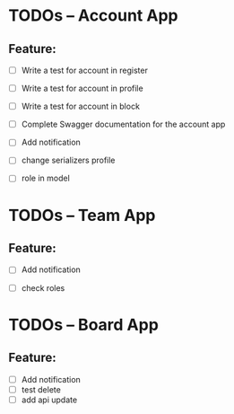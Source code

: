 # TODOs – Account App

## Feature: 
- [ ] Write a test for account in register
- [ ] Write a test for account in profile
- [ ] Write a test for account in block
- [ ] Complete Swagger documentation for the account app
- [ ] Add notification
- [ ] change serializers profile
- [ ] role in model


# TODOs – Team App

## Feature: 

-  [ ] Add notification
-  [ ] check roles


# TODOs – Board App

## Feature: 

-  [ ] Add notification
-  [ ] test delete
-  [ ] add api update